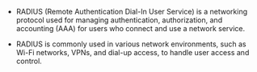 - RADIUS (Remote Authentication Dial-In User Service) is a networking protocol used for managing authentication, authorization, and accounting (AAA) for users who connect and use a network service.

- RADIUS is commonly used in various network environments, such as Wi-Fi networks, VPNs, and dial-up access, to handle user access and control.

